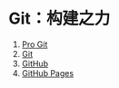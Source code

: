 # Git：构建之力

1. [Pro Git](https://git-scm.com/book/en/v2)
2. [Git](https://github.com/git/git)
3. [GitHub](https://github.com/)
4. [GitHub Pages](https://docs.github.com/en/pages)
